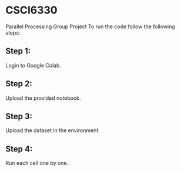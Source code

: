 # CSCI6330
Parallel Processing
Group Project
To run the code follow the following steps:
## Step 1:
Login to Google Colab.
## Step 2:
Upload the provided notebook.
## Step 3:
Upload the dataset in the environment.
## Step 4:
Run each cell one by one.
